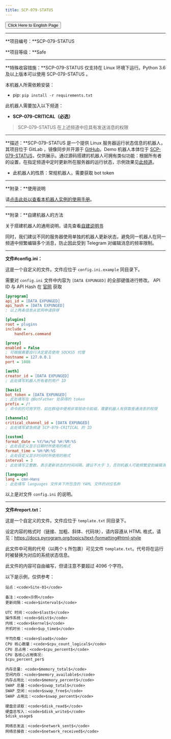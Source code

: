 ```yaml
---
title: SCP-079-STATUS
---
```


<link rel="stylesheet" href="/css/chinese.css">
<button onmouseover="PlaySound('totop1')" onmouseout="StopSound('totop1')" onclick="window.location.href = '/status/';" class="en">Click Here to English Page</button>

---

**项目编号：**SCP-079-STATUS

**项目等级：**Safe

---

**特殊收容措施：**SCP-079-STATUS 仅支持在 Linux 环境下运行。Python 3.6 及以上版本可以使用 SCP-079-STATUS 。

本机器人所需依赖安装：

- pip: `pip install -r requirements.txt`

此机器人需要加入以下频道：

- **SCP-079-CRITICAL（必选）**

> SCP-079-STATUS 在上述频道中应具有发送消息的权限

---

**描述：**SCP-079-STATUS 是一个提供 Linux 服务器运行状态信息的机器人，其项目位于 GitLab ，镜像同步并开源于 [GitHub](https://github.com/scp-079/scp-079-status)。Demo 机器人本体位于 <a href="https://t.me/SCP_079_STATUS_BOT" class="079" target="_blank">SCP-079-STATUS</a>，仅供展示。通过源码搭建的机器人可拥有类似功能：根据所有者的设置，在指定频道中定时更新所在服务器的运行状态，示例效果见[此频道](https://t.me/SCP_079_CRITICAL/13)。

- 此机器人的性质：常规机器人，需要获取 bot token

---

**附录：**使用说明

请[点击此处以查看本机器人实例的使用手册](/status-manual-zh/)。

---

**附录：**自建机器人的方法

关于搭建机器人的通用说明，请先查看<a href="/how-zh/" target="_blank">自建说明书</a>

同时，我们建议不同的服务器使用单独的机器人更新状态，避免同一机器人在同一频道中频繁编辑多个消息，防止因此受到 Telegram 对编辑消息的频率限制。

---

**文件#config.ini：**

这是一个自定义的文件。文件应位于 `config.ini.example` 同目录下。

需要对 `config.ini` 文件中内容为 `[DATA EXPUNGED]` 的全部键值进行修改。 API ID 与 API Hash 在 <a href="https://my.telegram.org" target="_blank">官网</a> 获取

```ini
[pyrogram]
api_id = [DATA EXPUNGED]
api_hash = [DATA EXPUNGED]
; 以上两条信息从官网申请获得

[plugins]
root = plugins
include =
    handlers.command

[proxy]
enabled = False
; 可根据需要自行决定是否使用 SOCKS5 代理
hostname = 127.0.0.1
port = 1080

[auth]
creator_id = [DATA EXPUNGED]
; 此处填写机器人所有者的用户 ID

[basic]
bot_token = [DATA EXPUNGED]
; 此处填写在 @BotFather 处获得的 token
prefix = /!
; 命令前的可用字符，如在群组中使用非常规命令前缀，需要机器人有获取普通消息的权限

[channels]
critical_channel_id = [DATA EXPUNGED]
; 此处填写紧急频道 SCP-079-CRITICAL 的 ID

[custom]
format_date = %Y/%m/%d %H:%M:%S
; 此处自定义显示日期时所使用的格式
format_time = %H:%M:%S
; 此处自定义显示时间时所使用的格式
interval = 3
; 此处填写正整数，表示更新状态的时间间隔，建议不大于 3，否则机器人可能频繁受到编辑消息的频率限制

[language]
lang = cmn-Hans
; 此处填写 languages 文件夹下所包含的 YAML 文件的对应名称
```

以上是对文件 `config.ini` 的说明。

---

**文件#report.txt：**

这是一个自定义的文件。文件应位于 `template.txt` 同目录下。

设定内容的格式时（链接、加粗、斜体、代码块），请内容遵从 HTML 格式，请见：<https://docs.pyrogram.org/topics/text-formatting#html-style>

此文件中可用的代号（以两个 `$` 所包裹）可见文件 `template.txt`。代号将在运行时被替换为对应的系统状态信息。

此文件的内容可自由编写，但请注意不要超过 4096 个字符。

以下是示例，仅供参考：

```
站点：<code>Site-01</code>

备注：<code>示例</code>
更新间隔：<code>$interval$</code>

UTC 时间：<code>$last$</code>
操作系统：<code>$dist$</code>
内核：<code>$kernel$</code>
开机时长：<code>$up_time$</code>

平均负载：<code>$load$</code>
CPU 核心数量：<code>$cpu_count_logical$</code>
CPU 总占用：<code>$cpu_percent$</code>
CPU 各核心占用情况:
$cpu_percent_per$

内存总量: <code>$memory_total$</code>
空闲内存：<code>$memory_available$</code>
内存占用比：<code>$memory_percent$</code>
SWAP 总量：<code>$swap_total$</code>
SWAP 空闲：<code>$swap_free$</code>
SWAP 占用比：<code>$swap_percent$</code>

硬盘总读取：<code>$disk_read$</code>
硬盘总写入：<code>$disk_write$</code>
$disk_usage$

网络总发送：<code>$network_sent$</code>
网络总接收：<code>$network_received$</code>
```

<audio src="/audio/door/dooropenpage.ogg" autoplay></audio>
<audio id="dooropen079" src="/audio/door/dooropen079.ogg"/>
